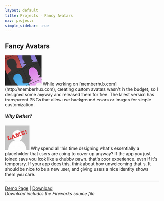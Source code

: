 ```yaml
---
layout: default
title: Projects - Fancy Avatars
nav: projects
simple_sidebar: true
---
```


## Fancy Avatars

<img src="fancy-avatars.png" alt="avatar" title=""/>
While working on [memberhub.com](http://memberhub.com), creating custom avatars wasn't in the budget, so I designed some anyway and released them for free. The latest
version has transparent PNGs that allow use background colors or images for simple customization.

##### Why Bother?
<img src="no_avatar.png" alt="lame avatar" title="Lame Avatar"/> Why spend all this time designing what's essentially
a placeholder that users are going to cover up anyway? If the app you just joined says you look like a chubby pawn,
that's poor experience, even if it's temporary. If your app does this, think about how unwelcoming that is.
It should be nice to be a new user, and giving users a nice identity shows them you care.

<hr/>

[Demo Page](demo/) | [Download](fancy-avatars.zip)<br/>
<em class="light small">Download includes the Fireworks source file</em>